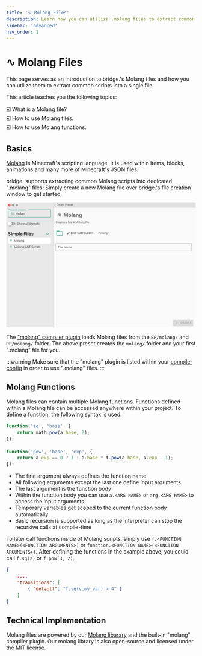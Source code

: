 ```yaml
---
title: '∿ Molang Files'
description: Learn how you can utilize .molang files to extract common scripts into a single file.
sidebar: 'advanced'
nav_order: 1
---
```


# ∿ Molang Files

This page serves as an introduction to bridge.'s Molang files and how you can utilize them to extract common scripts into a single file.

This article teaches you the following topics:

:ballot_box_with_check: What is a Molang file?<br/>
:ballot_box_with_check: How to use Molang files.<br/>
:ballot_box_with_check: How to use Molang functions.<br/>

## Basics

[Molang](https://bedrock.dev/docs/stable/Molang) is Minecraft's scripting language. It is used within items, blocks, animations and many more of Minecraft's JSON files.

bridge. supports extracting common Molang scripts into dedicated ".molang" files: Simply create a new Molang file over bridge.'s file creation window to get started.

![Creating a molang file](./create-molang-file.png)

The ["molang" compiler plugin](/guide/advanced/dash/#molang) loads Molang files from the `BP/molang/` and `RP/molang/` folder. The above preset creates the `molang/` folder and your first ".molang" file for you.

:::warning
Make sure that the "molang" plugin is listed within your [compiler config](/guide/advanced/dash/index.html#build-profiles) in order to use ".molang" files.
:::

## Molang Functions

Molang files can contain multiple Molang functions. Functions defined within a Molang file can be accessed anywhere within your project. To define a function, the following syntax is used:

```javascript
function('sq', 'base', {
	return math.pow(a.base, 2);
});

function('pow', 'base', 'exp', {
	return a.exp == 0 ? 1 : a.base * f.pow(a.base, a.exp - 1);
});
```

-   The first argument always defines the function name
-   All following arguments except the last one define input arguments
-   The last argument is the function body
-   Within the function body you can use `a.<ARG NAME>` or `arg.<ARG NAME>` to access the input arguments
-   Temporary variables get scoped to the current function body automatically
-   Basic recursion is supported as long as the interpreter can stop the recursive calls at compile-time

To later call functions inside of Molang scripts, simply use `f.<FUNCTION NAME>(<FUNCTION ARGUMENTS>)` or `function.<FUNCTION NAME>(<FUNCTION ARGUMENTS>)`. After defining the functions in the example above, you could call `f.sq(2)` or `f.pow(3, 2)`.

```json
{
    ...,
    "transitions": [
        { "default": "f.sq(v.my_var) > 4" }
    ]
}
```

## Technical Implementation

Molang files are powered by our [Molang libarary](https://github.com/bridge-core/molang/) and the built-in "molang" compiler plugin. Our molang library is also open-source and licensed under the MIT license.
